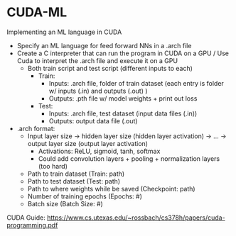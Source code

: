 # CUDA-ML
Implementing an ML language in CUDA

- Specify an ML language for feed forward NNs in a .arch file
- Create a C interpreter that can run the program in CUDA on a GPU / Use Cuda to interpret the .arch file and execute it on a GPU
    - Both train script and test script (different inputs to each)
        - Train: 
            - Inputs: .arch file, folder of train dataset (each entry is folder w/ inputs (.in) and outputs (.out) )
            - Outputs: .pth file w/ model weights + print out loss
        - Test:
            - Inputs: .arch file, test dataset (input data files (.in))
            - Outputs: output data file (.out)
- .arch format:
    - Input layer size -> hidden layer size (hidden layer activation) -> … -> output layer size (output layer activation)
        - Activations: ReLU, sigmoid, tanh, softmax
        - Could add convolution layers + pooling + normalization layers (too hard)
    - Path to train dataset (Train: path)
    - Path to test dataset (Test: path)
    - Path to where weights while be saved (Checkpoint: path)
    - Number of training epochs (Epochs: #)
    - Batch size (Batch Size: #)

CUDA Guide: https://www.cs.utexas.edu/~rossbach/cs378h/papers/cuda-programming.pdf

